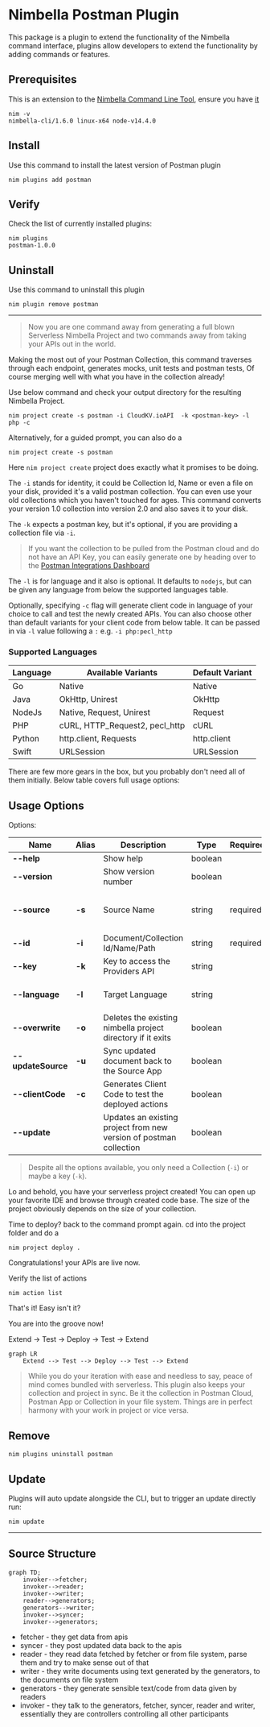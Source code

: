 # Nimbella Postman Plugin

This package is a plugin to extend the functionality of the Nimbella command interface, plugins allow developers to extend the functionality by adding commands or features.

## Prerequisites

This is an extension to the [Nimbella Command Line Tool](https://github.com/nimbella/nimbella-cli), ensure you have [it](https://nimbella.io/downloads/nim/nim.html#install-nim-globally)

```
nim -v
nimbella-cli/1.6.0 linux-x64 node-v14.4.0

```

## Install

Use this command to install the latest version of Postman plugin

```
nim plugins add postman
```

## Verify

Check the list of currently installed plugins:

```
nim plugins
postman-1.0.0
```

## Uninstall

Use this command to uninstall this plugin

```
nim plugin remove postman
```
---

> Now you are one command away from generating a full blown Serverless Nimbella Project and two commands away from taking your APIs out in the world.

Making the most out of your Postman Collection, this command traverses through each endpoint, generates mocks, unit tests and postman tests, Of course merging well with what you have in the collection already!

Use below command and check your output directory for the resulting Nimbella Project.

```
nim project create -s postman -i CloudKV.ioAPI  -k <postman-key> -l php -c
```
Alternatively, for a guided prompt, you can also do a 

```
nim project create -s postman
```
Here `nim project create` project does exactly what it promises to be doing.

The `-i` stands for identity, it could be Collection Id, Name or even a file on your disk, provided it's a valid postman collection. You can even use your old collections which you haven't touched for ages. This command converts your version 1.0 collection into version 2.0 and also saves it to your disk.

The `-k` expects a postman key, but it's optional, if you are providing a collection file via `-i`.

> If you want the collection to be pulled from the Postman cloud and do not have an API Key, you can easily generate one by heading over to the [Postman Integrations Dashboard](https://go.postman.co/integrations/services/pm_pro_api)

The `-l` is for language and it also is optional. It defaults to `nodejs`, but can be given any language from below the supported languages table.

Optionally, specifying `-c` flag will generate client code in language of your choice to call and test the newly created APIs. You can also choose other than default variants for your client code from below table. It can be passed in via `-l` value following a `:` e.g. `-i php:pecl_http`

### Supported Languages

| Language | Available Variants             | Default Variant |
| -------- | ------------------------------ | --------------- |
| Go       | Native                         | Native          |
| Java     | OkHttp, Unirest                | OkHttp          |
| NodeJs   | Native, Request, Unirest       | Request         |
| PHP      | cURL, HTTP_Request2, pecl_http | cURL            |
| Python   | http.client, Requests          | http.client     |
| Swift    | URLSession                     | URLSession      |

There are few more gears in the box, but you probably don't need all of them initially.
Below table covers full usage options:

## Usage Options

Options:

| Name               | Alias  | Description                                                 | Type    | Required | Choices                                | Default |
| ------------------ | ------ | ----------------------------------------------------------- | ------- | -------- | -------------------------------------- | ------- |
| **--help**         |        | Show help                                                   | boolean |          |                                        |
| **--version**      |        | Show version number                                         | boolean |          |                                        |
| **--source**       | **-s** | Source Name                                                 | string  | required | Postman, SwaggerHub, Stoplight, Apiary | Postman |
| **--id**           | **-i** | Document/Collection Id/Name/Path                            | string  | required |                                        |
| **--key**          | **-k** | Key to access the Providers API                             | string  |          |                                        |         |
| **--language**     | **-l** | Target Language                                             | string  |          | go, nodejs, python, java, swift, php   | nodejs  |
| **--overwrite**    | **-o** | Deletes the existing nimbella project directory if it exits | boolean |          |                                        | false   |
| **--updateSource** | **-u** | Sync updated document back to the Source App                | boolean |          |                                        | false   |
| **--clientCode**   | **-c** | Generates Client Code to test the deployed actions          | boolean |          |                                        | true    |
| **--update**   |  | Updates an existing project from new version of postman collection          | boolean |          |                                        | false    |

> Despite all the options available, you only need a Collection (`-i`) or maybe a key (`-k`).

Lo and behold, you have your serverless project created! You can open up your favorite IDE and browse through created code base. The size of the project obviously depends on the size of your collection.

Time to deploy? back to the command prompt again.
cd into the project folder and do a

```
nim project deploy .
```

Congratulations! your APIs are live now.

Verify the list of actions

```
nim action list
```

That's it! Easy isn't it?

You are into the groove now!

Extend -> Test -> Deploy -> Test -> Extend

```mermaid
graph LR
    Extend --> Test --> Deploy --> Test --> Extend
```

> While you do your iteration with ease and needless to say, peace of mind comes bundled with serverless. This plugin also keeps your collection and project in sync. Be it the collection in Postman Cloud, Postman App or Collection in your file system. Things are in perfect harmony with your work in project or vice versa.

## Remove

```
nim plugins uninstall postman
```

## Update

Plugins will auto update alongside the CLI, but to trigger an update directly run:

```
nim update
```

---

## Source Structure

```mermaid
graph TD;
    invoker-->fetcher;
    invoker-->reader;
    invoker-->writer;
    reader-->generators;
    generators-->writer;
    invoker-->syncer;
    invoker-->generators;
```

- fetcher - they get data from apis
- syncer - they post updated data back to the apis
- reader - they read data fetched by fetcher or from file system, parse them and try to make sense out of that
- writer - they write documents using text generated by the generators, to the documents on file system
- generators - they generate sensible text/code from data given by readers
- invoker - they talk to the generators, fetcher, syncer, reader and writer, essentially they are controllers controlling all other participants
